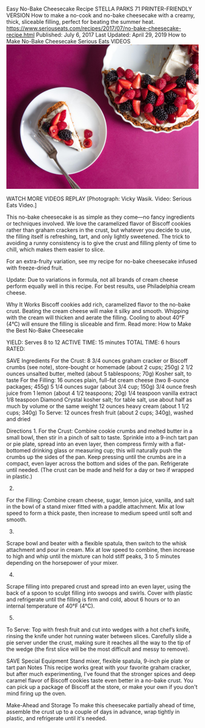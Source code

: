 Easy No-Bake Cheesecake Recipe
STELLA PARKS
71     PRINTER-FRIENDLY VERSION
How to make a no-cook and no-bake cheesecake with a creamy, thick, sliceable filling, perfect for beating the summer heat.
https://www.seriouseats.com/recipes/2017/07/no-bake-cheesecake-recipe.html
Published: July 6, 2017 Last Updated: April 29, 2019
How to Make No-Bake Cheesecake
Serious Eats
VIDEOS
   ![2931215bd22be00cd65e053b2341acc5.png](..\images\2931215bd22be00cd65e053b2341acc5.png)

WATCH MORE VIDEOS
REPLAY
[Photograph: Vicky Wasik. Video: Serious Eats Video.]

This no-bake cheesecake is as simple as they come—no fancy ingredients or techniques involved. We love the caramelized flavor of Biscoff cookies rather than graham crackers in the crust, but whatever you decide to use, the filling itself is refreshing, tart, and only lightly sweetened. The trick to avoiding a runny consistency is to give the crust and filling plenty of time to chill, which makes them easier to slice.

For an extra-fruity variation, see my recipe for no-bake cheesecake infused with freeze-dried fruit.

Update: Due to variations in formula, not all brands of cream cheese perform equally well in this recipe. For best results, use Philadelphia cream cheese.

Why It Works
Biscoff cookies add rich, caramelized flavor to the no-bake crust.
Beating the cream cheese will make it silky and smooth.
Whipping with the cream will thicken and aerate the filling.
Cooling to about 40°F (4°C) will ensure the filling is sliceable and firm.
Read more: How to Make the Best No-Bake Cheesecake

YIELD:
Serves 8 to 12
ACTIVE TIME:
15 minutes
TOTAL TIME:
6 hours
RATED:
    
 SAVE
Ingredients
For the Crust:
8 3/4 ounces graham cracker or Biscoff crumbs (see note), store-bought or homemade (about 2 cups; 250g)
2 1/2 ounces unsalted butter, melted (about 5 tablespoons; 70g)
Kosher salt, to taste
For the Filling:
16 ounces plain, full-fat cream cheese (two 8-ounce packages; 455g)
5 1/4 ounces sugar (about 3/4 cup; 150g)
3/4 ounce fresh juice from 1 lemon (about 4 1/2 teaspoons; 20g)
1/4 teaspoon vanilla extract
1/8 teaspoon Diamond Crystal kosher salt; for table salt, use about half as much by volume or the same weight
12 ounces heavy cream (about 1 1/2 cups; 340g)
To Serve:
12 ounces fresh fruit (about 2 cups; 340g), washed and dried

Directions
1.
For the Crust: Combine cookie crumbs and melted butter in a small bowl, then stir in a pinch of salt to taste. Sprinkle into a 9-inch tart pan or pie plate, spread into an even layer, then compress firmly with a flat-bottomed drinking glass or measuring cup; this will naturally push the crumbs up the sides of the pan. Keep pressing until the crumbs are in a compact, even layer across the bottom and sides of the pan. Refrigerate until needed. (The crust can be made and held for a day or two if wrapped in plastic.)

2.
For the Filling: Combine cream cheese, sugar, lemon juice, vanilla, and salt in the bowl of a stand mixer fitted with a paddle attachment. Mix at low speed to form a thick paste, then increase to medium speed until soft and smooth.

3.
Scrape bowl and beater with a flexible spatula, then switch to the whisk attachment and pour in cream. Mix at low speed to combine, then increase to high and whip until the mixture can hold stiff peaks, 3 to 5 minutes depending on the horsepower of your mixer.

4.
Scrape filling into prepared crust and spread into an even layer, using the back of a spoon to sculpt filling into swoops and swirls. Cover with plastic and refrigerate until the filling is firm and cold, about 6 hours or to an internal temperature of 40°F (4°C).

5.
To Serve: Top with fresh fruit and cut into wedges with a hot chef’s knife, rinsing the knife under hot running water between slices. Carefully slide a pie server under the crust, making sure it reaches all the way to the tip of the wedge (the first slice will be the most difficult and messy to remove).

 SAVE
Special Equipment
Stand mixer, flexible spatula, 9-inch pie plate or tart pan
Notes
This recipe works great with your favorite graham cracker, but after much experimenting, I've found that the stronger spices and deep caramel flavor of Biscoff cookies taste even better in a no-bake crust. You can pick up a package of Biscoff at the store, or make your own if you don't mind firing up the oven.

Make-Ahead and Storage
To make this cheesecake partially ahead of time, assemble the crust up to a couple of days in advance, wrap tightly in plastic, and refrigerate until it's needed.